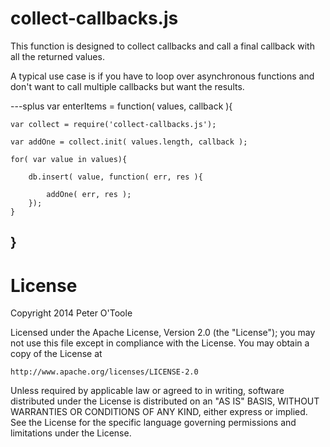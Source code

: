 collect-callbacks.js
====================

This function is designed to collect callbacks and call a final callback with all the returned values.

A typical use case is if you have to loop over asynchronous functions and don't want to call multiple callbacks but want the results.

---splus
var enterItems = function( values, callback ){

	var collect = require('collect-callbacks.js');
	
	var addOne = collect.init( values.length, callback );
	
	for( var value in values){
	
		db.insert( value, function( err, res ){
		
			addOne( err, res );
		});
	}
}
---


License
=======

Copyright 2014 Peter O'Toole

Licensed under the Apache License, Version 2.0 (the "License");
you may not use this file except in compliance with the License.
You may obtain a copy of the License at

    http://www.apache.org/licenses/LICENSE-2.0

Unless required by applicable law or agreed to in writing, software
distributed under the License is distributed on an "AS IS" BASIS,
WITHOUT WARRANTIES OR CONDITIONS OF ANY KIND, either express or implied.
See the License for the specific language governing permissions and
limitations under the License.

